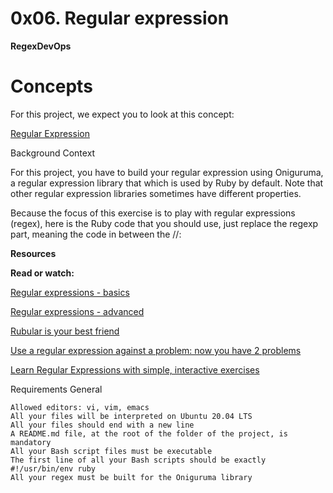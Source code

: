 # 0x06. Regular expression
**RegexDevOps**

# Concepts

For this project, we expect you to look at this concept:

   [Regular Expression](https://alx-intranet.hbtn.io/concepts/29)

Background Context

For this project, you have to build your regular expression using Oniguruma, a regular expression library that which is used by Ruby by default. Note that other regular expression libraries sometimes have different properties.

Because the focus of this exercise is to play with regular expressions (regex), here is the Ruby code that you should use, just replace the regexp part, meaning the code in between the //:

**Resources**

**Read or watch:**

   [Regular expressions - basics](https://alx-intranet.hbtn.io/rltoken/6VeaVMaugIxcFAwA27TBdQ)
   
   [Regular expressions - advanced](https://alx-intranet.hbtn.io/rltoken/rntjh3-3S86zt0Qy28L10w)
      
   [Rubular is your best friend](https://alx-intranet.hbtn.io/rltoken/RGkVuw1lZ_hoCCbLsiOAhg)
      
   [Use a regular expression against a problem: now you have 2 problems](https://alx-intranet.hbtn.io/rltoken/Vwm8lpMUGa4x_FBtlyUQ8g)
   
   [Learn Regular Expressions with simple, interactive exercises](https://alx-intranet.hbtn.io/rltoken/XsQ6rzS1uy-E6bnswUqIKg)

Requirements
General

    Allowed editors: vi, vim, emacs
    All your files will be interpreted on Ubuntu 20.04 LTS
    All your files should end with a new line
    A README.md file, at the root of the folder of the project, is mandatory
    All your Bash script files must be executable
    The first line of all your Bash scripts should be exactly #!/usr/bin/env ruby
    All your regex must be built for the Oniguruma library

